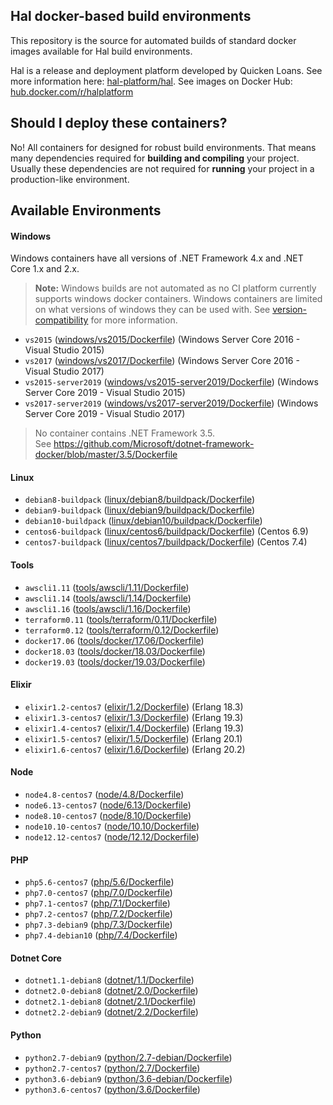 ## Hal docker-based build environments

This repository is the source for automated builds of standard docker images available for Hal build environments.

Hal is a release and deployment platform developed by Quicken Loans. See more information here: [hal-platform/hal](https://github.com/hal-platform/hal). See images on Docker Hub: [hub.docker.com/r/halplatform](https://hub.docker.com/r/halplatform/hal-build-environments)

## Should I deploy these containers?

No! All containers for designed for robust build environments. That means many dependencies required for **building and compiling** your project. Usually these dependencies are not required for **running** your project in a production-like environment.

## Available Environments

#### Windows

Windows containers have all versions of .NET Framework 4.x and .NET Core 1.x and 2.x.

> **Note:** Windows builds are not automated as no CI platform currently supports windows docker containers.
> Windows containers are limited on what versions of windows they can be used with. See
> [version-compatibility](https://docs.microsoft.com/en-us/virtualization/windowscontainers/deploy-containers/version-compatibility) for more information.

- `vs2015` ([windows/vs2015/Dockerfile](https://github.com/hal-platform/hal-build-environments/blob/master/windows/vs2015/Dockerfile)) (Windows Server Core 2016 - Visual Studio 2015)
- `vs2017` ([windows/vs2017/Dockerfile](https://github.com/hal-platform/hal-build-environments/blob/master/windows/vs2017/Dockerfile)) (Windows Server Core 2016 - Visual Studio 2017)
- `vs2015-server2019` ([windows/vs2015-server2019/Dockerfile](https://github.com/hal-platform/hal-build-environments/blob/master/windows/vs2015-server2019/Dockerfile)) (Windows Server Core 2019 - Visual Studio 2015)
- `vs2017-server2019` ([windows/vs2017-server2019/Dockerfile](https://github.com/hal-platform/hal-build-environments/blob/master/windows/vs2017-server2019/Dockerfile)) (Windows Server Core 2019 - Visual Studio 2017)

> No container contains .NET Framework 3.5.  
> See https://github.com/Microsoft/dotnet-framework-docker/blob/master/3.5/Dockerfile

#### Linux

- `debian8-buildpack` ([linux/debian8/buildpack/Dockerfile](https://github.com/hal-platform/hal-build-environments/blob/master/linux/debian8/buildpack/Dockerfile))
- `debian9-buildpack` ([linux/debian9/buildpack/Dockerfile](https://github.com/hal-platform/hal-build-environments/blob/master/linux/debian9/buildpack/Dockerfile))
- `debian10-buildpack` ([linux/debian10/buildpack/Dockerfile](https://github.com/hal-platform/hal-build-environments/blob/master/linux/debian10/buildpack/Dockerfile))
- `centos6-buildpack` ([linux/centos6/buildpack/Dockerfile](https://github.com/hal-platform/hal-build-environments/blob/master/linux/centos6/buildpack/Dockerfile)) (Centos 6.9)
- `centos7-buildpack` ([linux/centos7/buildpack/Dockerfile](https://github.com/hal-platform/hal-build-environments/blob/master/linux/centos7/buildpack/Dockerfile)) (Centos 7.4)

#### Tools

- `awscli1.11` ([tools/awscli/1.11/Dockerfile](https://github.com/hal-platform/hal-build-environments/blob/master/tools/awscli/1.11/Dockerfile))
- `awscli1.14` ([tools/awscli/1.14/Dockerfile](https://github.com/hal-platform/hal-build-environments/blob/master/tools/awscli/1.14/Dockerfile))
- `awscli1.16` ([tools/awscli/1.16/Dockerfile](https://github.com/hal-platform/hal-build-environments/blob/master/tools/awscli/1.16/Dockerfile))
- `terraform0.11` ([tools/terraform/0.11/Dockerfile](https://github.com/hal-platform/hal-build-environments/blob/master/tools/terraform/0.11/Dockerfile))
- `terraform0.12` ([tools/terraform/0.12/Dockerfile](https://github.com/hal-platform/hal-build-environments/blob/master/tools/terraform/0.12/Dockerfile))
- `docker17.06` ([tools/docker/17.06/Dockerfile](https://github.com/hal-platform/hal-build-environments/blob/master/tools/docker/17.06/Dockerfile))
- `docker18.03` ([tools/docker/18.03/Dockerfile](https://github.com/hal-platform/hal-build-environments/blob/master/tools/docker/18.03/Dockerfile))
- `docker19.03` ([tools/docker/19.03/Dockerfile](https://github.com/hal-platform/hal-build-environments/blob/master/tools/docker/19.03/Dockerfile))

#### Elixir

- `elixir1.2-centos7` ([elixir/1.2/Dockerfile](https://github.com/hal-platform/hal-build-environments/blob/master/elixir/1.2/Dockerfile)) (Erlang 18.3)
- `elixir1.3-centos7` ([elixir/1.3/Dockerfile](https://github.com/hal-platform/hal-build-environments/blob/master/elixir/1.3/Dockerfile)) (Erlang 19.3)
- `elixir1.4-centos7` ([elixir/1.4/Dockerfile](https://github.com/hal-platform/hal-build-environments/blob/master/elixir/1.4/Dockerfile)) (Erlang 19.3)
- `elixir1.5-centos7` ([elixir/1.5/Dockerfile](https://github.com/hal-platform/hal-build-environments/blob/master/elixir/1.5/Dockerfile)) (Erlang 20.1)
- `elixir1.6-centos7` ([elixir/1.6/Dockerfile](https://github.com/hal-platform/hal-build-environments/blob/master/elixir/1.6/Dockerfile)) (Erlang 20.2)

#### Node

- `node4.8-centos7` ([node/4.8/Dockerfile](https://github.com/hal-platform/hal-build-environments/blob/master/node/4.8/Dockerfile))
- `node6.13-centos7` ([node/6.13/Dockerfile](https://github.com/hal-platform/hal-build-environments/blob/master/node/6.13/Dockerfile))
- `node8.10-centos7` ([node/8.10/Dockerfile](https://github.com/hal-platform/hal-build-environments/blob/master/node/8.10/Dockerfile))
- `node10.10-centos7` ([node/10.10/Dockerfile](https://github.com/hal-platform/hal-build-environments/blob/master/node/10.10/Dockerfile))
- `node12.12-centos7` ([node/12.12/Dockerfile](https://github.com/hal-platform/hal-build-environments/blob/master/node/12.12/Dockerfile))

#### PHP

- `php5.6-centos7` ([php/5.6/Dockerfile](https://github.com/hal-platform/hal-build-environments/blob/master/php/5.6/Dockerfile))
- `php7.0-centos7` ([php/7.0/Dockerfile](https://github.com/hal-platform/hal-build-environments/blob/master/php/7.0/Dockerfile))
- `php7.1-centos7` ([php/7.1/Dockerfile](https://github.com/hal-platform/hal-build-environments/blob/master/php/7.1/Dockerfile))
- `php7.2-centos7` ([php/7.2/Dockerfile](https://github.com/hal-platform/hal-build-environments/blob/master/php/7.2/Dockerfile))
- `php7.3-debian9` ([php/7.3/Dockerfile](https://github.com/hal-platform/hal-build-environments/blob/master/php/7.3/Dockerfile))
- `php7.4-debian10` ([php/7.4/Dockerfile](https://github.com/hal-platform/hal-build-environments/blob/master/php/7.4/Dockerfile))

#### Dotnet Core

- `dotnet1.1-debian8` ([dotnet/1.1/Dockerfile](https://github.com/hal-platform/hal-build-environments/blob/master/dotnet/1.1/Dockerfile))
- `dotnet2.0-debian8` ([dotnet/2.0/Dockerfile](https://github.com/hal-platform/hal-build-environments/blob/master/dotnet/2.0/Dockerfile))
- `dotnet2.1-debian8` ([dotnet/2.1/Dockerfile](https://github.com/hal-platform/hal-build-environments/blob/master/dotnet/2.1/Dockerfile))
- `dotnet2.2-debian9` ([dotnet/2.2/Dockerfile](https://github.com/hal-platform/hal-build-environments/blob/master/dotnet/2.2/Dockerfile))

#### Python

- `python2.7-debian9` ([python/2.7-debian/Dockerfile](https://github.com/hal-platform/hal-build-environments/blob/master/python/2.7-debian/Dockerfile))
- `python2.7-centos7` ([python/2.7/Dockerfile](https://github.com/hal-platform/hal-build-environments/blob/master/python/2.7/Dockerfile))
- `python3.6-debian9` ([python/3.6-debian/Dockerfile](https://github.com/hal-platform/hal-build-environments/blob/master/python/3.6-debian/Dockerfile))
- `python3.6-centos7` ([python/3.6/Dockerfile](https://github.com/hal-platform/hal-build-environments/blob/master/python/3.6/Dockerfile))
